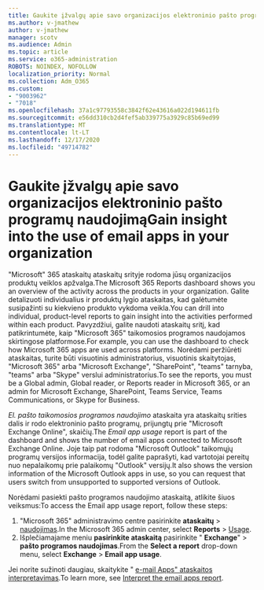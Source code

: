 ```yaml
---
title: Gaukite įžvalgų apie savo organizacijos elektroninio pašto programų naudojimą
ms.author: v-jmathew
author: v-jmathew
manager: scotv
ms.audience: Admin
ms.topic: article
ms.service: o365-administration
ROBOTS: NOINDEX, NOFOLLOW
localization_priority: Normal
ms.collection: Adm_O365
ms.custom:
- "9003962"
- "7018"
ms.openlocfilehash: 37a1c97793558c3842f62e43616a022d194611fb
ms.sourcegitcommit: e56dd310cb2d4fef5ab339775a3929c85b69ed99
ms.translationtype: MT
ms.contentlocale: lt-LT
ms.lasthandoff: 12/17/2020
ms.locfileid: "49714782"
---
```

# <a name="gain-insight-into-the-use-of-email-apps-in-your-organization"></a><span data-ttu-id="663cf-102">Gaukite įžvalgų apie savo organizacijos elektroninio pašto programų naudojimą</span><span class="sxs-lookup"><span data-stu-id="663cf-102">Gain insight into the use of email apps in your organization</span></span>

<span data-ttu-id="663cf-103">"Microsoft" 365 ataskaitų ataskaitų srityje rodoma jūsų organizacijos produktų veiklos apžvalga.</span><span class="sxs-lookup"><span data-stu-id="663cf-103">The Microsoft 365 Reports dashboard shows you an overview of the activity across the products in your organization.</span></span> <span data-ttu-id="663cf-104">Galite detalizuoti individualius ir produktų lygio ataskaitas, kad galėtumėte susipažinti su kiekvieno produkto vykdoma veikla.</span><span class="sxs-lookup"><span data-stu-id="663cf-104">You can drill into individual, product-level reports to gain insight into the activities performed within each product.</span></span> <span data-ttu-id="663cf-105">Pavyzdžiui, galite naudoti ataskaitų sritį, kad patikrintumėte, kaip "Microsoft 365" taikomosios programos naudojamos skirtingose platformose.</span><span class="sxs-lookup"><span data-stu-id="663cf-105">For example, you can use the dashboard to check how Microsoft 365 apps are used across platforms.</span></span> <span data-ttu-id="663cf-106">Norėdami peržiūrėti ataskaitas, turite būti visuotinis administratorius, visuotinis skaitytojas, "Microsoft 365" arba "Microsoft Exchange", "SharePoint", "teams" tarnyba, "teams" arba "Skype" verslui administratorius.</span><span class="sxs-lookup"><span data-stu-id="663cf-106">To see the reports, you must be a Global admin, Global reader, or Reports reader in Microsoft 365, or an admin for Microsoft Exchange, SharePoint, Teams Service, Teams Communications, or Skype for Business.</span></span>

<span data-ttu-id="663cf-107">*El. pašto taikomosios programos naudojimo* ataskaita yra ataskaitų srities dalis ir rodo elektroninio pašto programų, prijungtų prie "Microsoft Exchange Online", skaičių.</span><span class="sxs-lookup"><span data-stu-id="663cf-107">The *Email app usage* report is part of the dashboard and shows the number of email apps connected to Microsoft Exchange Online.</span></span> <span data-ttu-id="663cf-108">Joje taip pat rodoma "Microsoft Outlook" taikomųjų programų versijos informacija, todėl galite paprašyti, kad vartotojai pereitų nuo nepalaikomų prie palaikomų "Outlook" versijų.</span><span class="sxs-lookup"><span data-stu-id="663cf-108">It also shows the version information of the Microsoft Outlook apps in use, so you can request that users switch from unsupported to supported versions of Outlook.</span></span>

<span data-ttu-id="663cf-109">Norėdami pasiekti pašto programos naudojimo ataskaitą, atlikite šiuos veiksmus:</span><span class="sxs-lookup"><span data-stu-id="663cf-109">To access the Email app usage report, follow these steps:</span></span>

1. <span data-ttu-id="663cf-110">"Microsoft 365" administravimo centre pasirinkite **ataskaitų**  >  [naudojimas](https://go.microsoft.com/fwlink/?linkid=2140342).</span><span class="sxs-lookup"><span data-stu-id="663cf-110">In the Microsoft 365 admin center, select **Reports** > [Usage](https://go.microsoft.com/fwlink/?linkid=2140342).</span></span>
2. <span data-ttu-id="663cf-111">Išplečiamajame meniu **pasirinkite ataskaitą** pasirinkite " **Exchange**"  >  **pašto programos naudojimas**.</span><span class="sxs-lookup"><span data-stu-id="663cf-111">From the **Select a report** drop-down menu, select **Exchange** > **Email app usage**.</span></span>

<span data-ttu-id="663cf-112">Jei norite sužinoti daugiau, skaitykite " [e-mail Apps" ataskaitos interpretavimas](https://go.microsoft.com/fwlink/?linkid=2140508).</span><span class="sxs-lookup"><span data-stu-id="663cf-112">To learn more, see [Interpret the email apps report](https://go.microsoft.com/fwlink/?linkid=2140508).</span></span>
